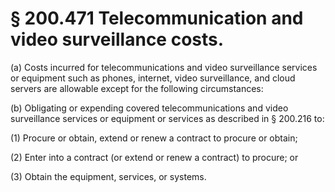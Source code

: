 # § 200.471   Telecommunication and video surveillance costs.

(a) Costs incurred for telecommunications and video surveillance services or equipment such as phones, internet, video surveillance, and cloud servers are allowable except for the following circumstances:


(b) Obligating or expending covered telecommunications and video surveillance services or equipment or services as described in § 200.216 to:


(1) Procure or obtain, extend or renew a contract to procure or obtain;


(2) Enter into a contract (or extend or renew a contract) to procure; or


(3) Obtain the equipment, services, or systems.






